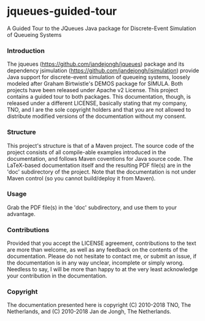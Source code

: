 # jqueues-guided-tour
A Guided Tour to the JQueues Java package for Discrete-Event Simulation of Queueing Systems

### Introduction
The jqueues (https://github.com/jandejongh/jqueues) package and its dependency jsimulation (https://github.com/jandejongh/jsimulation) provide Java support for discrete-event simulation of queueing systems,
loosely modeled after Graham Birtwistle's DEMOS package for SIMULA.
Both projects have been released under Apache v2 License.
This project contains a guided tour to both packages.
This documentation, though, is released under a different LICENSE,
basically stating that my company, TNO, and I are the sole copyright holders
and that you are not allowed to distribute modified versions of the documentation without my consent.

### Structure
This project's structure is that of a Maven project. The source code of the project consists of all compile-able examples introduced in the documentation, and follows Maven coventions for Java source code. The LaTeX-based documentation itself and the resulting PDF file(s) are in the 'doc' subdirectory of the project. Note that the documentation is not under Maven control (so you cannot build/deploy it from Maven).

### Usage
Grab the PDF file(s) in the 'doc' subdirectory, and use them to your advantage.

### Contributions
Provided that you accept the LICENSE agreement, contributions to the text are more than welcome, as well as any feedback on the contents of the documentation. Please do not hesitate to contact me, or submit an issue, if the documentation is in any way unclear, incomplete or simply wrong. Needless to say, I will be more than happy to at the very least acknowledge your contribution in the documentation.

### Copyright
The documentation presented here is copyright (C) 2010-2018 TNO, The Netherlands, and (C) 2010-2018 Jan de Jongh, The Netherlands.
